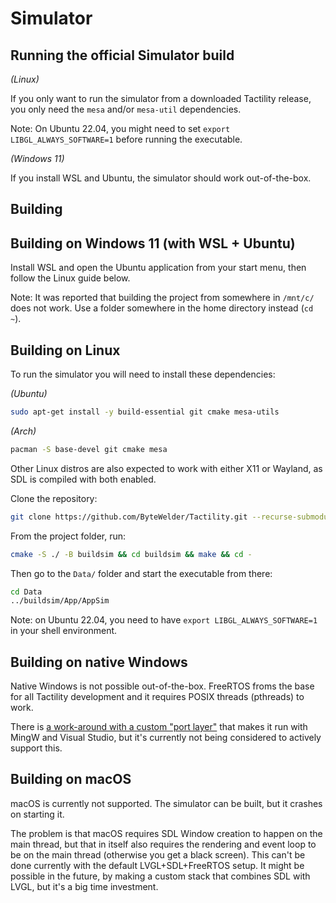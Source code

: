 # Simulator

## Running the official Simulator build

*(Linux)*

If you only want to run the simulator from a downloaded Tactility release, you only need the `mesa` and/or `mesa-util` dependencies.

Note: On Ubuntu 22.04, you might need to set `export LIBGL_ALWAYS_SOFTWARE=1` before running the executable.

*(Windows 11)*

If you install WSL and Ubuntu, the simulator should work out-of-the-box.

## Building

## Building on Windows 11 (with WSL + Ubuntu)

Install WSL and open the Ubuntu application from your start menu, then follow the Linux guide below.

Note: It was reported that building the project from somewhere in `/mnt/c/` does not work.
Use a folder somewhere in the home directory instead (`cd ~`).

## Building on Linux

To run the simulator you will need to install these dependencies:

*(Ubuntu)*
```sh
sudo apt-get install -y build-essential git cmake mesa-utils
```

*(Arch)*
```sh
pacman -S base-devel git cmake mesa
```

Other Linux distros are also expected to work with either X11 or Wayland, as SDL is compiled with both enabled.

Clone the repository:

```sh
git clone https://github.com/ByteWelder/Tactility.git --recurse-submodules
```

From the project folder, run:

```sh
cmake -S ./ -B buildsim && cd buildsim && make && cd -
```

Then go to the `Data/` folder and start the executable from there:

```sh
cd Data
../buildsim/App/AppSim
```

Note: on Ubuntu 22.04, you need to have `export LIBGL_ALWAYS_SOFTWARE=1` in your shell environment.

## Building on native Windows

Native Windows is not possible out-of-the-box.
FreeRTOS froms the base for all Tactility development and it requires POSIX threads (pthreads) to work.

There is [a work-around with a custom "port layer"](https://www.freertos.org/Documentation/02-Kernel/03-Supported-devices/04-Demos/03-Emulation-and-simulation/Windows/FreeRTOS-Windows-Simulator-Emulator-for-Visual-Studio-and-Eclipse-MingW)
that makes it run with MingW and Visual Studio, but it's currently not being considered to actively support this. 

## Building on macOS

macOS is currently not supported. The simulator can be built, but it crashes on starting it.

The problem is that macOS requires SDL Window creation to happen on the main thread, but that in itself
also requires the rendering and event loop to be on the main thread (otherwise you get a black screen).
This can't be done currently with the default LVGL+SDL+FreeRTOS setup.
It might be possible in the future, by making a custom stack that combines SDL with LVGL, but it's a big time investment.
